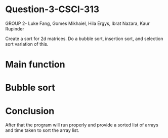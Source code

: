 # Question-3-CSCI-313

GROUP 2- Luke Fang, Gomes Mikhaiel, Hila Ergys, Ibrat Nazara, Kaur Rupinder

Create a sort for 2d matrices. Do a bubble sort, insertion sort, and selection sort
variation of this.

# Main function

# Bubble sort

# Conclusion
After that the program will run properly and provide a sorted list of arrays and time taken to sort the array list. 

